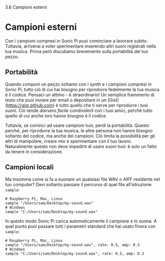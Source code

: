 3.6 Campioni esterni

# Campioni esterni

Con i campioni compresi in Sonic Pi puoi cominciare a lavorare subito. Tuttavia, arriverai a voler sperimentare inserendo altri suoni registrati nella tua musica. Prima però discutiamo brevemente sulla portabilità del tuo pezzo.

## Portabilità

Quando componi un pezzo soltanto con i synth e i campioni compresi in Sonic Pi, tutto ciò di cui hai bisogno per riprodurre fedelmente la tua musica è il codice. Pensaci un attimo - è straordinario! Un semplice frammento di testo che puoi inviare per email o depositare in un [Gist] (https://gist.github.com)  è tutto quello che ti serve per riprodurre i tuoi suoni. Ciò rende *davvero facile condividerli* con i tuoi amici, perché tutto quello di cui anche loro hanno bisogno è il codice.

Tuttavia, se cominci ad usare campioni tuoi, perdi la portabilità. Questo perché, per riprodurre la tua musica, le altre persona non hanno bisogno soltanto del codice, ma anche dei campioni. Ciò limita la possibilità per gli altri di manipolare, creare mix e sperimentare con il tuo lavoro. Naturalmente questo non deve impedirti di usare suoni tuoi: è solo un fatto da tenere in considerazione.

<!-- Supporto Freesound -->

<!-- Un modo per mantenere la portabilità sperimentando con nuovi suoni -->
<!-- è usare il supporto [Freesound](http:freesound.org) -->
<!-- http://freesound.org è un sito web che permette di caricare e condividere -->
<!-- campioni. Ad ogni campione caricato viene assegnato un numero univoco,-->
<!-- più o meno come un numero di telefono che ti permette di *telefonare* a quel campione-->
<!-- da Sonic Pi. L’unico inconveniente è che ti serve una connessione internet -->
<!-- per lavorare -->
<!-- Se ne hai una, prova tu stesso:  -->

<!-- ``` -->
<!-- freesound 24787 -->
<!-- ``` -->


<!-- La prima volta che lo fai sentirai un `:elec_beep` standard come segnaposto per il suono. Y -->

## Campioni locali

Ma insomma come si fa a suonare un qualsiasi file WAV o AIFF residente nel tuo computer? Devi soltanto passare il percorso di quel file all’istruzione `sample`:
```
# Raspberry Pi, Mac, Linux
sample "/Users/sam/Desktop/my-sound.wav"
# Windows
sample "C:/Users/sam/Desktop/my-sound.wav"
```

In questo modo Sonic Pi carica automaticamente il campione e lo suona. A quel punto puoi passare tutti i parametri standard che hai usato finora con  `sample`:
```
# Raspberry Pi, Mac, Linux
sample "/Users/sam/Desktop/my-sound.wav", rate: 0.5, amp: 0.3
# Windows
sample "C:/Users/sam/Desktop/my-sound.wav", rate: 0.5, amp: 0.3
```

